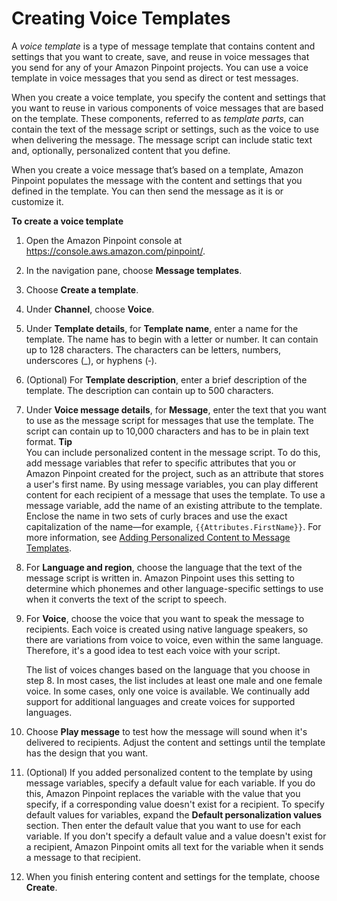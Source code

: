# Creating Voice Templates<a name="message-templates-creating-voice"></a>

A *voice template* is a type of message template that contains content and settings that you want to create, save, and reuse in voice messages that you send for any of your Amazon Pinpoint projects\. You can use a voice template in voice messages that you send as direct or test messages\.

When you create a voice template, you specify the content and settings that you want to reuse in various components of voice messages that are based on the template\. These components, referred to as *template parts*, can contain the text of the message script or settings, such as the voice to use when delivering the message\. The message script can include static text and, optionally, personalized content that you define\.

When you create a voice message that’s based on a template, Amazon Pinpoint populates the message with the content and settings that you defined in the template\. You can then send the message as it is or customize it\.

**To create a voice template**

1. Open the Amazon Pinpoint console at [https://console\.aws\.amazon\.com/pinpoint/](https://console.aws.amazon.com/pinpoint/)\.

1. In the navigation pane, choose **Message templates**\.

1. Choose **Create a template**\.

1. Under **Channel**, choose **Voice**\.

1. Under **Template details**, for **Template name**, enter a name for the template\. The name has to begin with a letter or number\. It can contain up to 128 characters\. The characters can be letters, numbers, underscores \(\_\), or hyphens \(‐\)\.

1. \(Optional\) For **Template description**, enter a brief description of the template\. The description can contain up to 500 characters\.

1. Under **Voice message details**, for **Message**, enter the text that you want to use as the message script for messages that use the template\. The script can contain up to 10,000 characters and has to be in plain text format\.
**Tip**  
You can include personalized content in the message script\. To do this, add message variables that refer to specific attributes that you or Amazon Pinpoint created for the project, such as an attribute that stores a user's first name\. By using message variables, you can play different content for each recipient of a message that uses the template\. To use a message variable, add the name of an existing attribute to the template\. Enclose the name in two sets of curly braces and use the exact capitalization of the name—for example, `{{Attributes.FirstName}}`\. For more information, see [Adding Personalized Content to Message Templates](message-templates-personalizing.md)\.

1. For **Language and region**, choose the language that the text of the message script is written in\. Amazon Pinpoint uses this setting to determine which phonemes and other language\-specific settings to use when it converts the text of the script to speech\.

1. For **Voice**, choose the voice that you want to speak the message to recipients\. Each voice is created using native language speakers, so there are variations from voice to voice, even within the same language\. Therefore, it's a good idea to test each voice with your script\.

   The list of voices changes based on the language that you choose in step 8\. In most cases, the list includes at least one male and one female voice\. In some cases, only one voice is available\. We continually add support for additional languages and create voices for supported languages\.

1. Choose **Play message** to test how the message will sound when it's delivered to recipients\. Adjust the content and settings until the template has the design that you want\.

1. \(Optional\) If you added personalized content to the template by using message variables, specify a default value for each variable\. If you do this, Amazon Pinpoint replaces the variable with the value that you specify, if a corresponding value doesn't exist for a recipient\. To specify default values for variables, expand the **Default personalization values** section\. Then enter the default value that you want to use for each variable\. If you don't specify a default value and a value doesn't exist for a recipient, Amazon Pinpoint omits all text for the variable when it sends a message to that recipient\.

1. When you finish entering content and settings for the template, choose **Create**\.